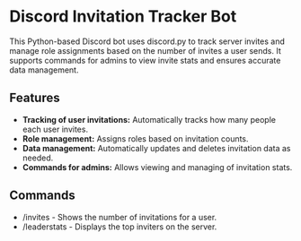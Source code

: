 # Discord Invitation Tracker Bot
This Python-based Discord bot uses discord.py to track server invites and manage role assignments based on the number of invites a user sends. It supports commands for admins to view invite stats and ensures accurate data management.
## Features
- **Tracking of user invitations:** Automatically tracks how many people each user invites.
- **Role management:** Assigns roles based on invitation counts.
- **Data management:** Automatically updates and deletes invitation data as needed.
- **Commands for admins:** Allows viewing and managing of invitation stats.
## Commands
- /invites - Shows the number of invitations for a user.
- /leaderstats - Displays the top inviters on the server.

